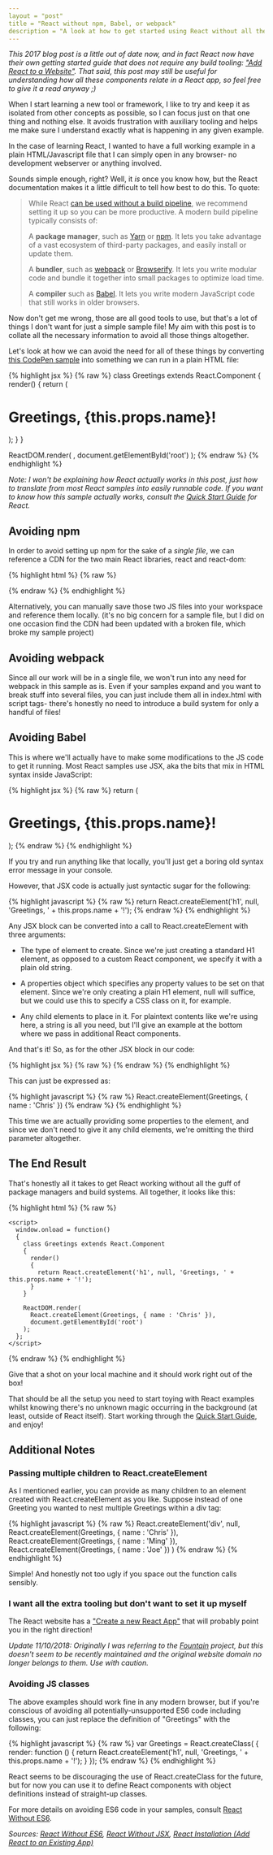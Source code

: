 ```yaml
---
layout = "post"
title = "React without npm, Babel, or webpack"
description = "A look at how to get started using React without all the requirements of package managers and bundlers."
---
```


*This 2017 blog post is a little out of date now, and in fact React now have their own getting started guide that does not require any build tooling: ["Add React to a Website"](https://reactjs.org/docs/add-react-to-a-website.html). That said, this post may still be useful for understanding how all these components relate in a React app, so feel free to give it a read anyway ;)*

When I start learning a new tool or framework, I like to try and keep it as isolated from other concepts as possible, so I can focus just on that one thing and nothing else. It avoids frustration with auxiliary tooling and helps me make sure I understand exactly what is happening in any given example.

In the case of learning React, I wanted to have a full working example in a plain HTML/Javascript file that I can simply open in any browser- no development webserver or anything involved.

Sounds simple enough, right? Well, it *is* once you know how, but the React documentation makes it a little difficult to tell how best to do this. To quote:

> While React [can be used without a build pipeline](https://facebook.github.io/react/docs/react-without-es6.html), we recommend setting it up so you can be more productive. A modern build pipeline typically consists of:
>
> A **package manager**, such as [Yarn](https://yarnpkg.com/) or [npm](https://www.npmjs.com/). It lets you take advantage of a vast ecosystem of third-party packages, and easily install or update them.
>
> A **bundler**, such as [webpack](https://webpack.js.org/) or [Browserify](http://browserify.org/). It lets you write modular code and bundle it together into small packages to optimize load time.
>
> A **compiler** such as [Babel](http://babeljs.io/). It lets you write modern JavaScript code that still works in older browsers.

Now don't get me wrong, those are all good tools to use, but that's a lot of things I don't want for just a simple sample file! My aim with this post is to collate all the necessary information to avoid all those things altogether.

Let's look at how we can avoid the need for all of these things by converting [this CodePen sample](https://codepen.io/anon/pen/brvpjG?editors=0010) into something we can run in a plain HTML file:

{% highlight jsx %}
{% raw %}
class Greetings extends React.Component
{
  render()
  {
    return (
      <h1>Greetings, {this.props.name}!</h1>
    );
  }
}

ReactDOM.render(
  <Greetings name="Chris" />,
  document.getElementById('root')
);
{% endraw %}
{% endhighlight %}

*Note: I won't be explaining how React actually works in this post, just how to translate from most React samples into easily runnable code. If you want to know how this sample actually works, consult the [Quick Start Guide](https://facebook.github.io/react/docs/hello-world.html) for React.*

## Avoiding npm

In order to avoid setting up npm for the sake of a *single file*, we can reference a CDN for the two main React libraries, react and react-dom:

{% highlight html %}
{% raw %}
<script src="https://unpkg.com/react@15/dist/react.js"></script>
<script src="https://unpkg.com/react-dom@15/dist/react-dom.js"></script>
{% endraw %}
{% endhighlight %}

Alternatively, you can manually save those two JS files into your workspace and reference them locally. (it's no big concern for a sample file, but I did on one occasion find the CDN had been updated with a broken file, which broke my sample project)

## Avoiding webpack

Since all our work will be in a single file, we won't run into any need for webpack in this sample as is. Even if your samples expand and you want to break stuff into several files, you can just include them all in index.html with script tags- there's honestly no need to introduce a build system for only a handful of files!

## Avoiding Babel

This is where we'll actually have to make some modifications to the JS code to get it running. Most React samples use JSX, aka the bits that mix in HTML syntax inside JavaScript:

{% highlight jsx %}
{% raw %}
return (
  <h1>Greetings, {this.props.name}!</h1>
);
{% endraw %}
{% endhighlight %}

If you try and run anything like that locally, you'll just get a boring old syntax error message in your console.

However, that JSX code is actually just syntactic sugar for the following:

{% highlight javascript %}
{% raw %}
return React.createElement('h1', null, 'Greetings, ' + this.props.name + '!');
{% endraw %}
{% endhighlight %}

Any JSX block can be converted into a call to React.createElement with three arguments:

* The type of element to create. Since we're just creating a standard H1 element, as opposed to a custom React component, we specify it with a plain old string.

* A properties object which specifies any property values to be set on that element. Since we're only creating a plain H1 element, null will suffice, but we could use this to specify a CSS class on it, for example.

* Any child elements to place in it. For plaintext contents like we're using here, a string is all you need, but I'll give an example at the bottom where we pass in additional React components.

And that's it! So, as for the other JSX block in our code:

{% highlight jsx %}
{% raw %}
<Greetings name="Chris" />
{% endraw %}
{% endhighlight %}

This can just be expressed as:

{% highlight javascript %}
{% raw %}
React.createElement(Greetings, { name : 'Chris' })
{% endraw %}
{% endhighlight %}

This time we are actually providing some properties to the element, and since we don't need to give it any child elements, we're omitting the third parameter altogether.

## The End Result

That's honestly all it takes to get React working without all the guff of package managers and build systems. All together, it looks like this:

{% highlight html %}
{% raw %}
<html>
  <head>
    <title>React Hello World</title>
    <script src="https://unpkg.com/react@15/dist/react.js"></script>
    <script src="https://unpkg.com/react-dom@15/dist/react-dom.js"></script>
  </head>
  <body>
    <div id="root"></div>

    <script>
      window.onload = function()
      {
        class Greetings extends React.Component
        {
          render()
          {
            return React.createElement('h1', null, 'Greetings, ' + this.props.name + '!');
          }
        }

        ReactDOM.render(
          React.createElement(Greetings, { name : 'Chris' }),
          document.getElementById('root')
        );
      };
    </script>
  </body>
</html>
{% endraw %}
{% endhighlight %}

Give that a shot on your local machine and it should work right out of the box!

That should be all the setup you need to start toying with React examples whilst knowing there's no unknown magic occurring in the background (at least, outside of React itself). Start working through the [Quick Start Guide](https://facebook.github.io/react/docs/hello-world.html), and enjoy!

## Additional Notes

### Passing multiple children to React.createElement

As I mentioned earlier, you can provide as many children to an element created with React.createElement as you like. Suppose instead of one Greeting you wanted to nest multiple Greetings within a div tag:

{% highlight javascript %}
{% raw %}
React.createElement('div', null,
  React.createElement(Greetings, { name : 'Chris' }),
  React.createElement(Greetings, { name : 'Ming' }),
  React.createElement(Greetings, { name : 'Joe' })
)
{% endraw %}
{% endhighlight %}

Simple! And honestly not too ugly if you space out the function calls sensibly.

### I want all the extra tooling but don't want to set it up myself

The React website has a ["Create a new React App"](https://reactjs.org/docs/create-a-new-react-app.html) that will probably point you in the right direction!

*Update 11/10/2018: Originally I was referring to the [Fountain](https://github.com/FountainJS/generator-fountain-react) project, but this doesn't seem to be recently maintained and the original website domain no longer belongs to them. Use with caution.*

### Avoiding JS classes

The above examples should work fine in any modern browser, but if you're conscious of avoiding all potentially-unsupported ES6 code including classes, you can just replace the definition of "Greetings" with the following:

{% highlight javascript %}
{% raw %}
var Greetings = React.createClass(
{
  render: function ()
  {
    return React.createElement('h1', null, 'Greetings, ' + this.props.name + '!');
  }
});
{% endraw %}
{% endhighlight %}

React seems to be discouraging the use of React.createClass for the future, but for now you can use it to define React components with object definitions instead of straight-up classes.

For more details on avoiding ES6 code in your samples, consult [React Without ES6](https://facebook.github.io/react/docs/react-without-es6.html)*.*

*Sources: [React Without ES6](https://facebook.github.io/react/docs/react-without-es6.html), [React Without JSX](https://facebook.github.io/react/docs/react-without-jsx.html), [React Installation (Add React to an Existing App)](https://reactjs.org/docs/add-react-to-an-existing-app.html)*
